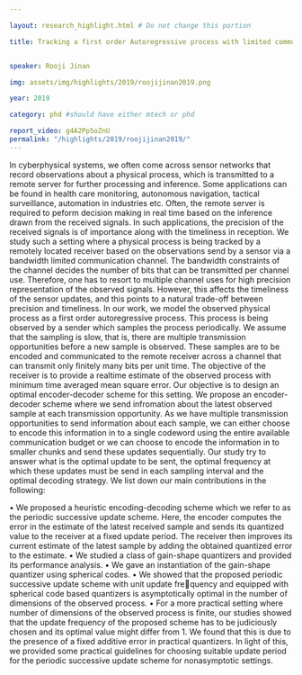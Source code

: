 ```yaml
---

layout: research_highlight.html # Do not change this portion

title: Tracking a first order Autoregressive process with limited communication


speaker: Rooji Jinan

img: assets/img/highlights/2019/roojijinan2019.png

year: 2019

category: phd #should have either mtech or phd

report_video: g4A2Pp5oZnU
permalink: "/highlights/2019/roojijinan2019/"
---
```


In cyberphysical systems, we often come across sensor networks that record observations
about a physical process, which is transmitted to a remote server for further processing and
inference. Some applications can be found in health care monitoring, autonomous navigation,
tactical surveillance, automation in industries etc. Often, the remote server is required to
peform decision making in real time based on the inference drawn from the received signals.
In such applications, the precision of the received signals is of importance along with the
timeliness in reception. We study such a setting where a physical process is being tracked by a
remotely located receiver based on the observations send by a sensor via a bandwidth limited
communication channel. The bandwidth constraints of the channel decides the number of bits
that can be transmitted per channel use. Therefore, one has to resort to multiple channel uses
for high precision representation of the observed signals. However, this affects the timeliness
of the sensor updates, and this points to a natural trade-off between precision and timeliness.
In our work, we model the observed physical process as a first order autoregressive process.
This process is being observed by a sender which samples the process periodically. We
assume that the sampling is slow, that is, there are multiple transmission opportunities before
a new sample is observed. These samples are to be encoded and communicated to the remote
receiver across a channel that can transmit only finitely many bits per unit time. The objective
of the receiver is to provide a realtime estimate of the observed process with minimum time
averaged mean square error. Our objective is to design an optimal encoder-decoder scheme
for this setting. We propose an encoder-decoder scheme where we send infromation about the
latest observed sample at each transmission opportunity. As we have multiple transmission
opportunities to send information about each sample, we can either choose to encode this
information in to a single codeword using the entire available communication budget or we
can choose to encode the information in to smaller chunks and send these updates sequentially.
Our study try to answer what is the optimal update to be sent, the optimal frequency at which
these updates must be send in each sampling interval and the optimal decoding strategy. We
list down our main contributions in the following:

• We proposed a heuristic encoding-decoding scheme which we refer to as the periodic
successive update scheme. Here, the encoder computes the error in the estimate of the
latest received sample and sends its quantized value to the receiver at a fixed update
period. The receiver then improves its current estimate of the latest sample by adding
the obtained quantized error to the estimate.
• We studied a class of gain-shape quantizers and provided its performance analysis.
• We gave an instantiation of the gain-shape quantizer using spherical codes.
• We showed that the proposed periodic successive update scheme with unit update frequency and equipped with spherical code based quantizers is asymptotically optimal in
the number of dimensions of the observed process.
• For a more practical setting where number of dimensions of the observed process is
finite, our studies showed that the update frequency of the proposed scheme has to be
judiciously chosen and its optimal value might differ from 1. We found that this is due
to the presence of a fixed additive error in practical quantizers. In light of this, we
provided some practical guidelines for choosing suitable update period for the periodic
successive update scheme for nonasymptotic settings.
